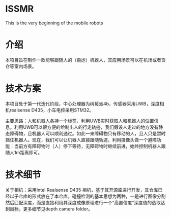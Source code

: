 # ISSMR
This is the very beginning of the mobile robots

# 介绍
本项目旨在制作一款能够跟随人的（搬运）机器人，其应用场景可以在机场或者货仓等室内场景。

# 技术方案
本项目处于第一代迭代阶段，中心处理器为树莓派4b，传感器采用UWB，深度相机realsense D435，小车电控采用STM32。

主要思路：人和机器人各持一个标签，利用UWB实时获取人和机器人的位置信息。利用UWB可以很方便的绘制出人的行走轨迹，我们假设人走过的地方没有静态障碍物，且机器人可以顺利通过。如此一来障碍物只有移动的人，且人只是暂时挡住机器人。现在，我们可以让机器人直接跟随轨迹，利用摄像头做一个避障功能：当前方有障碍物时（人）停下等待，无障碍物时继续前进，始终控制机器人跟随人1m距离即可。

# 技术细节

关于相机：采用Intel Realsense D435 相机，基于其开源库进行开发，其仓库已经以子仓库的形式放在了本仓库。碰撞检测的基本思想为两种，一是进行图像分割然后匹配深度，而是直接利用其深度成像原理进行一个“高置信度”深度值的选取达到目标。更多细节见depth camera folder。
